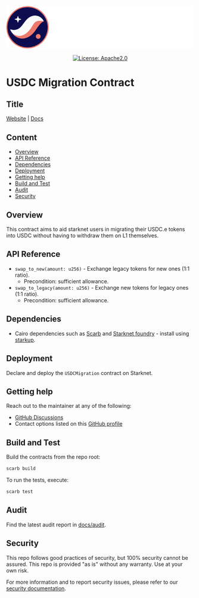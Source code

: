 <div align="center">
  <img alt="Starknet Logo" src="assets/starknet-dark.png">
</div>

<div align="center">

[![License: Apache2.0](https://img.shields.io/badge/License-Apache2.0-green.svg)](LICENSE)
</div>

# USDC Migration Contract

## Title

[Website](link-to-website) | [Docs](link-to-docs)

## Content

- [Overview](#overview)
- [API Reference](#api-reference)
- [Dependencies](#dependencies)
- [Deployment](#deployment)
- [Getting help](#getting-help)
- [Build and Test](#build-and-test)
- [Audit](#audit)
- [Security](#security)

## Overview

This contract aims to aid starknet users in migrating their USDC.e tokens into USDC without having to withdraw them on L1 themselves.

## API Reference
- `swap_to_new(amount: u256)` - Exchange legacy tokens for new ones (1:1 ratio).
  - Precondition: sufficient allowance.
- `swap_to_legacy(amount: u256)` - Exchange new tokens for legacy ones (1:1 ratio).
  - Precondition: sufficient allowance.

## Dependencies

- Cairo dependencies such as [Scarb](https://docs.swmansion.com/scarb/) and [Starknet foundry](https://foundry-rs.github.io/starknet-foundry/index.html) - install using [starkup](https://github.com/software-mansion/starkup).

## Deployment

Declare and deploy the `USDCMigration` contract on Starknet.

## Getting help

Reach out to the maintainer at any of the following:

- [GitHub Discussions](discussions)
- Contact options listed on this [GitHub profile](https://github.com/starkware-libs)

## Build and Test

Build the contracts from the repo root:

```bash
scarb build

```

To run the tests, execute:

```bash
scarb test
```

## Audit

Find the latest audit report in [docs/audit](docs/audit).

## Security

This repo follows good practices of security, but 100% security cannot be assured. This repo is provided "as is" without any warranty. Use at your own risk.

For more information and to report security issues, please refer to our [security documentation](docs/SECURITY.md).
